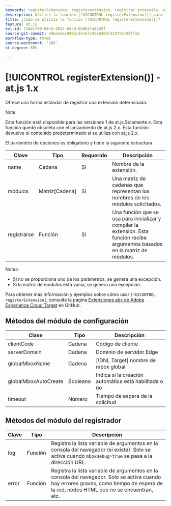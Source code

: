 ```yaml
---
keywords: registerExtension, registerextension, registrar extensión, at.js, funciones, función, clientCode, serverDomain, globalMboxName, globalMboxAutoCreate, timeout, registerExtension2
description: Utilice la función [!UICONTROL registerExtension()] para la biblioteca JavaScript  [!DNL Adobe Target] at.js para registrar una extensión específica. (at.js 1.x)
title: ¿Cómo se utiliza la función [!UICONTROL registerExtension()]?
feature: at.js
exl-id: 71decf00-84c5-4914-b0cd-bb061fa6265f
source-git-commit: e5bae1ac9485c3e1d7c55e6386f332755196ffab
workflow-type: tm+mt
source-wordcount: '265'
ht-degree: 69%

---
```


# [!UICONTROL registerExtension()] - at.js 1.x

Ofrece una forma estándar de registrar una extensión determinada.

>[!NOTE]
>
>Esta función está disponible para las versiones 1 de at.js.Solamente *x*. Esta función quedó obsoleta con el lanzamiento de at.js 2.*x*. Esta función devuelve el contenido predeterminado si se utiliza con at.js 2.x.

El parámetro de opciones es obligatorio y tiene la siguiente estructura:

| Clave | Tipo | Requerido | Descripción |
|--- |--- |--- |--- |
| name | Cadena | Sí | Nombre de la extensión. |
| módulos | Matriz[Cadena] | Sí | Una matriz de cadenas que representan los nombres de los módulos solicitados. |
| registrarse | Función | Sí | Una función que se usa para inicializar y compilar la extensión. Esta función recibe argumentos basados en la matriz de módulos. |

Notas:

* Si no se proporciona uno de los parámetros, se genera una excepción.
* Si la matriz de módulos está vacía, se genera una excepción.

Para obtener más información y ejemplos sobre cómo usar `[!UICONTROL registerExtension]`, consulte la página [Extensiones atjs de Adobe Experience Cloud Target](https://github.com/Adobe-Marketing-Cloud/target-atjs-extensions) en GitHub.

## Métodos del módulo de configuración

| Clave | Tipo | Descripción |
|--- |--- |--- |
| clientCode | Cadena | Código de cliente |
| serverDomain | Cadena | Dominio de servidor Edge |
| globalMboxName | Cadena | [!DNL Target] nombre de mbox global |
| globalMboxAutoCreate | Booleano | Indica si la creación automática está habilitada o no |
| timeout | Número | Tiempo de espera de la solicitud |

## Métodos del módulo del registrador  

| Clave | Tipo | Descripción |
|--- |--- |--- |
| log | Función | Registra la lista variable de argumentos en la consola del navegador (si existe). Solo se activa cuando `mboxDebug=true` se pasa a la dirección URL. |
| error | Función | Registra la lista variable de argumentos en la consola del navegador. Solo se activa cuando hay errores graves, como tiempo de espera de la red, nodos HTML que no se encuentran, etc. |
